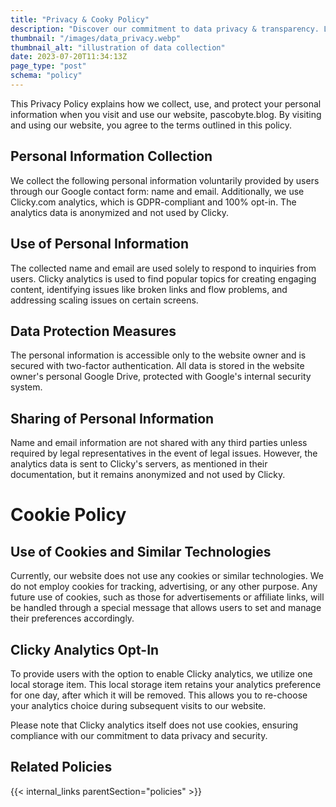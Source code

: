 ```yaml
---
title: "Privacy & Cooky Policy"
description: "Discover our commitment to data privacy & transparency. Learn how we collect info, secure it, and manage cookies. Opt-in for engaging analytics. Visit now!"
thumbnail: "/images/data_privacy.webp"
thumbnail_alt: "illustration of data collection"
date: 2023-07-20T11:34:13Z
page_type: "post"
schema: "policy"
---
```

This Privacy Policy explains how we collect, use, and protect your personal information when you visit and use our website, pascobyte.blog. By visiting and using our website, you agree to the terms outlined in this policy.

## Personal Information Collection

We collect the following personal information voluntarily provided by users through our Google contact form: name and email. Additionally, we use Clicky.com analytics, which is GDPR-compliant and 100% opt-in. The analytics data is anonymized and not used by Clicky.

## Use of Personal Information

The collected name and email are used solely to respond to inquiries from users. Clicky analytics is used to find popular topics for creating engaging content, identifying issues like broken links and flow problems, and addressing scaling issues on certain screens.

## Data Protection Measures

The personal information is accessible only to the website owner and is secured with two-factor authentication. All data is stored in the website owner's personal Google Drive, protected with Google's internal security system.

## Sharing of Personal Information

Name and email information are not shared with any third parties unless required by legal representatives in the event of legal issues. However, the analytics data is sent to Clicky's servers, as mentioned in their documentation, but it remains anonymized and not used by Clicky.

# Cookie Policy

## Use of Cookies and Similar Technologies

Currently, our website does not use any cookies or similar technologies. We do not employ cookies for tracking, advertising, or any other purpose. Any future use of cookies, such as those for advertisements or affiliate links, will be handled through a special message that allows users to set and manage their preferences accordingly.

## Clicky Analytics Opt-In

To provide users with the option to enable Clicky analytics, we utilize one local storage item. This local storage item retains your analytics preference for one day, after which it will be removed. This allows you to re-choose your analytics choice during subsequent visits to our website.

Please note that Clicky analytics itself does not use cookies, ensuring compliance with our commitment to data privacy and security.



## Related Policies

{{< internal_links parentSection="policies" >}}